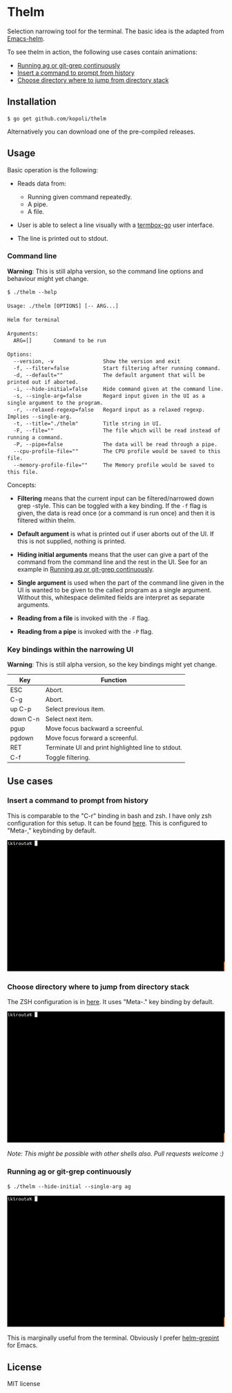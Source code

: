 # Thelm

Selection narrowing tool for the terminal. The basic idea is the adapted
from [Emacs-helm](https://github.com/emacs-helm/helm).

To see thelm in action, the following use cases contain animations:
- [Running ag or git-grep continuously](#running-ag-or-git-grep-continuously)
- [Insert a command to prompt from history](#insert-a-command-to-prompt-from-history)
- [Choose directory where to jump from directory stack](#choose-directory-where-to-jump-from-directory-stack)

## Installation

```
$ go get github.com/kopoli/thelm
```

Alternatively you can download one of the pre-compiled releases.


## Usage

Basic operation is the following:

- Reads data from:
  - Running given command repeatedly.
  - A pipe.
  - A file.

- User is able to select a line visually with a
  [termbox-go](https://github.com/nsf/termbox-go) user interface.

- The line is printed out to stdout.

### Command line

**Warning**: This is still alpha version, so the command line options and behaviour might yet change.

```
$ ./thelm --help

Usage: ./thelm [OPTIONS] [-- ARG...]

Helm for terminal

Arguments:
  ARG=[]       Command to be run

Options:
  --version, -v                Show the version and exit
  -f, --filter=false           Start filtering after running command.
  -d, --default=""             The default argument that will be printed out if aborted.
  -i, --hide-initial=false     Hide command given at the command line.
  -s, --single-arg=false       Regard input given in the UI as a single argument to the program.
  -r, --relaxed-regexp=false   Regard input as a relaxed regexp. Implies --single-arg.
  -t, --title="./thelm"        Title string in UI.
  -F, --file=""                The file which will be read instead of running a command.
  -P, --pipe=false             The data will be read through a pipe.
  --cpu-profile-file=""        The CPU profile would be saved to this file.
  --memory-profile-file=""     The Memory profile would be saved to this file.
```

Concepts:
- **Filtering** means that the current input can be filtered/narrowed down
  grep -style. This can be toggled with a key binding. If the `-f` flag is
  given, the data is read once (or a command is run once) and then it is
  filtered within thelm.

- **Default argument** is what is printed out if user aborts out of the UI. If
  this is not supplied, nothing is printed.

- **Hiding initial arguments** means that the user can give a part of the
  command from the command line and the rest in the UI. See for an example
  in
  [Running ag or git-grep continuously](#running-ag-or-git-grep-continuously).

- **Single argument** is used when the part of the command line given in the
  UI is wanted to be given to the called program as a single argument. Without
  this, whitespace delimited fields are interpret as separate arguments.

- **Reading from a file** is invoked with the `-F` flag.

- **Reading from a pipe** is invoked with the `-P` flag.

### Key bindings within the narrowing UI

**Warning**: This is still alpha version, so the key bindings might yet change.

| Key      | Function                                           |
|----------|----------------------------------------------------|
| ESC      | Abort.                                             |
| C-g      | Abort.                                             |
| up C-p   | Select previous item.                              |
| down C-n | Select next item.                                  |
| pgup     | Move focus backward a screenful.                   |
| pgdown   | Move focus forward a screenful.                    |
| RET      | Terminate UI and print highlighted line to stdout. |
| C-f      | Toggle filtering.                                  |


## Use cases

### Insert a command to prompt from history

This is comparable to the "C-r" binding in bash and zsh. I have only zsh
configuration for this setup. It can be
found [here](use-cases/retrieve-history/zsh). This is configured to "Meta-,"
keybinding by default.

![insert command animation](https://github.com/kopoli/thelm/raw/master/use-cases/retrieve-history/animation.gif)


### Choose directory where to jump from directory stack

The ZSH configuration is in [here](use-cases/jump-dirstack/zsh). It uses
"Meta-." key binding by default.

![jump dirstack animation](https://github.com/kopoli/thelm/raw/master/use-cases/jump-dirstack/animation.gif)

*Note: This might be possible with other shells also. Pull requests welcome :)*


### Running ag or git-grep continuously

```
$ ./thelm --hide-initial --single-arg ag
```

![continuous ag animation](https://github.com/kopoli/thelm/raw/master/use-cases/continuous-ag/animation.gif)

This is marginally useful from the terminal. Obviously I
prefer [helm-grepint](https://github.com/kopoli/helm-grepint) for Emacs.

## License

MIT license
